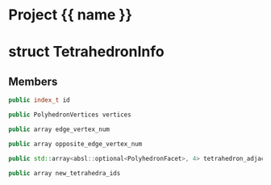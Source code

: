<script setup>
import {useRoute} from 'vitepress'
const {path} = useRoute()
const tokens = path.split('/')
const words = tokens[2].split('-');
for (let i = 0; i < words.length; i++) {
    words[i] = words[i].charAt(0).toUpperCase() + words[i].slice(1);
    words[i] = words[i].replace('geode', 'Geode')
}
const name = words.join('-');
</script>
# Project {{ name }}

# struct TetrahedronInfo


## Members

```cpp
public index_t id

```

```cpp
public PolyhedronVertices vertices

```

```cpp
public array edge_vertex_num

```

```cpp
public array opposite_edge_vertex_num

```

```cpp
public std::array<absl::optional<PolyhedronFacet>, 4> tetrahedron_adjacents

```

```cpp
public array new_tetrahedra_ids

```



